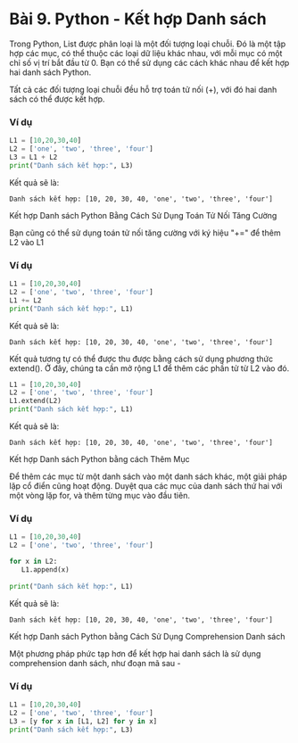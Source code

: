 # Bài 9. Python - Kết hợp Danh sách

Trong Python, List được phân loại là một đối tượng loại chuỗi. Đó là một tập hợp các mục, có thể thuộc các loại dữ liệu khác nhau, với mỗi mục có một chỉ số vị trí bắt đầu từ 0. Bạn có thể sử dụng các cách khác nhau để kết hợp hai danh sách Python.

Tất cả các đối tượng loại chuỗi đều hỗ trợ toán tử nối (+), với đó hai danh sách có thể được kết hợp.

### Ví dụ

```python
L1 = [10,20,30,40]
L2 = ['one', 'two', 'three', 'four']
L3 = L1 + L2
print("Danh sách kết hợp:", L3)
```

Kết quả sẽ là:

```
Danh sách kết hợp: [10, 20, 30, 40, 'one', 'two', 'three', 'four']
```

Kết hợp Danh sách Python Bằng Cách Sử Dụng Toán Tử Nối Tăng Cường

Bạn cũng có thể sử dụng toán tử nối tăng cường với ký hiệu "+=" để thêm L2 vào L1

### Ví dụ

```python
L1 = [10,20,30,40]
L2 = ['one', 'two', 'three', 'four']
L1 += L2
print("Danh sách kết hợp:", L1)
```

Kết quả sẽ là:

```
Danh sách kết hợp: [10, 20, 30, 40, 'one', 'two', 'three', 'four']
```

Kết quả tương tự có thể được thu được bằng cách sử dụng phương thức extend(). Ở đây, chúng ta cần mở rộng L1 để thêm các phần tử từ L2 vào đó.

```python
L1 = [10,20,30,40]
L2 = ['one', 'two', 'three', 'four']
L1.extend(L2)
print("Danh sách kết hợp:", L1)
```

Kết quả sẽ là:

```
Danh sách kết hợp: [10, 20, 30, 40, 'one', 'two', 'three', 'four']
```

Kết hợp Danh sách Python bằng cách Thêm Mục

Để thêm các mục từ một danh sách vào một danh sách khác, một giải pháp lặp cổ điển cũng hoạt động. Duyệt qua các mục của danh sách thứ hai với một vòng lặp for, và thêm từng mục vào đầu tiên.

### Ví dụ

```python
L1 = [10,20,30,40]
L2 = ['one', 'two', 'three', 'four']

for x in L2:
   L1.append(x)
   
print("Danh sách kết hợp:", L1)
```

Kết quả sẽ là:

```
Danh sách kết hợp: [10, 20, 30, 40, 'one', 'two', 'three', 'four']
```

Kết hợp Danh sách Python bằng Cách Sử Dụng Comprehension Danh sách

Một phương pháp phức tạp hơn để kết hợp hai danh sách là sử dụng comprehension danh sách, như đoạn mã sau -

### Ví dụ

```python
L1 = [10,20,30,40]
L2 = ['one', 'two', 'three', 'four']
L3 = [y for x in [L1, L2] for y in x]
print("Danh sách kết hợp:", L3)
```